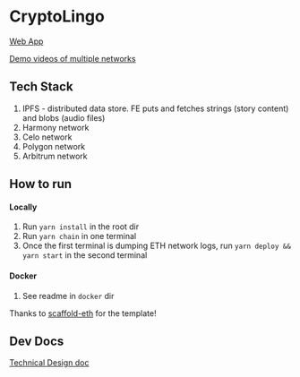 # CryptoLingo

[Web App](https://cryptolingo.netlify.app/)

[Demo videos of multiple networks](https://www.youtube.com/watch?v=QvjtdN9-rXA&list=PL4GOnlnOJjYLRFMw1FBhKMOOMeXmJafXn)

## Tech Stack
1. IPFS - distributed data store. FE puts and fetches strings (story content) and blobs (audio files)
2. Harmony network
3. Celo network
4. Polygon network
5. Arbitrum network

## How to run
#### Locally
1. Run `yarn install` in the root dir
2. Run `yarn chain` in one terminal
3. Once the first terminal is dumping ETH network logs, run `yarn deploy && yarn start` in the second terminal
#### Docker
1. See readme in `docker` dir

Thanks to [scaffold-eth](https://github.com/scaffold-eth/scaffold-eth) for the template!

## Dev Docs
[Technical Design doc](https://docs.google.com/document/d/1gAmn7V9PMnOSJFKDBoo6Bk9CBrQplZUeqGedVKhFdmw/edit?usp=sharing)
